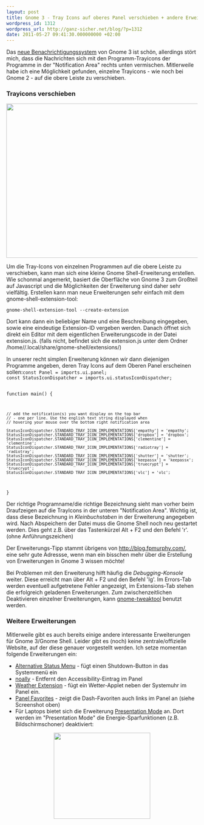 ```yaml
---
layout: post
title: Gnome 3 - Tray Icons auf oberes Panel verschieben + andere Erweiterungen
wordpress_id: 1312
wordpress_url: http://ganz-sicher.net/blog/?p=1312
date: 2011-05-27 09:41:30.000000000 +02:00
---
```

Das <a href="http://www.youtube.com/watch?v=lepXx1kDelo">neue Benachrichtigungssystem</a> von Gnome 3 ist schön, allerdings stört mich, dass die Nachrichten sich mit den Programm-Trayicons der Programme in der "Notification Area" rechts unten vermischen. Mitlerweile habe ich eine Möglichkeit gefunden, einzelne Trayicons - wie noch bei Gnome 2 - auf die obere Leiste zu verschieben.

<!--more-->
<h3>Trayicons verschieben</h3>
<p style="text-align: center;"><a href="http://ganz-sicher.net/blog/wp-content/uploads/Tray-Topbar.jpg"><img class="aligncenter size-full wp-image-1315" title="Tray Topbar" src="http://ganz-sicher.net/blog/wp-content/uploads/Tray-Topbar.jpg" alt="" width="700" height="405" /></a></p>
<p style="text-align: left;">Um die Tray-Icons von einzelnen Programmen auf die obere Leiste zu verschieben, kann man sich eine kleine Gnome Shell-Erweiterung erstellen. Wie schonmal angemerkt, basiert die Oberfläche von Gnome 3 zum Großteil auf Javascript und die Möglichkeiten der Erweiterung sind daher sehr vielfältig. Erstellen kann man neue Erweiterungen sehr einfach mit dem gnome-shell-extension-tool:</p>
<code>gnome-shell-extension-tool --create-extension</code>

Dort kann dann ein beliebiger Name und eine Beschreibung eingegeben, sowie eine eindeutige Extension-ID vergeben werden. Danach öffnet sich direkt ein Editor mit dem eigentlichen Erweiterungscode in der Datei extension.js. (falls nicht, befindet sich die extension.js unter dem Ordner /home//.local/share/gnome-shell/extensions/)
<p style="text-align: left;">In unserer recht simplen Erweiterung können wir dann diejenigen Programme angeben, deren Tray Icons auf dem Oberen Panel erscheinen sollen:<code lang="javascript">const Panel = imports.ui.panel;
const StatusIconDispatcher = imports.ui.statusIconDispatcher;


function main() {

    // add the notification(s) you want display on the top bar
    // - one per line. Use the english text string displayed when
    // hovering your mouse over the bottom right notification area

    StatusIconDispatcher.STANDARD_TRAY_ICON_IMPLEMENTATIONS['empathy'] = 'empathy';
    StatusIconDispatcher.STANDARD_TRAY_ICON_IMPLEMENTATIONS['dropbox'] = 'dropbox';
    StatusIconDispatcher.STANDARD_TRAY_ICON_IMPLEMENTATIONS['clementine'] = 'clementine';
    StatusIconDispatcher.STANDARD_TRAY_ICON_IMPLEMENTATIONS['radiotray'] = 'radiotray';
    StatusIconDispatcher.STANDARD_TRAY_ICON_IMPLEMENTATIONS['shutter'] = 'shutter';
    StatusIconDispatcher.STANDARD_TRAY_ICON_IMPLEMENTATIONS['keepassx'] = 'keepassx';
    StatusIconDispatcher.STANDARD_TRAY_ICON_IMPLEMENTATIONS['truecrypt'] = 'truecrypt';
	StatusIconDispatcher.STANDARD_TRAY_ICON_IMPLEMENTATIONS['vlc'] = 'vlc';
 
}
</code>

Der richtige Programname/die richtige Bezeichnung sieht man vorher beim Draufzeigen auf die TrayIcons in der unteren "Notification Area". Wichtig ist, dass diese Bezeichnung in <em>Kleinbuchstaben</em> in der Erweiterung angegeben wird. Nach Abspeichern der Datei muss die Gnome Shell noch neu gestartet werden. Dies geht z.B. über das Tastenkürzel Alt + F2 und den Befehl 'r'. (ohne Anführungszeichen)

Der Erweiterungs-Tipp stammt übrigens von <a href="http://blog.fpmurphy.com/">http://blog.fpmurphy.com/</a>, eine sehr gute Adressse, wenn man ein bisschen mehr über die Erstellung von Erweiterungen in Gnome 3 wissen möchte!

Bei Problemen mit den Erweiterung hilft häufig die <em>Debugging-Konsole</em> weiter. Diese erreicht man über Alt + F2 und den Befehl 'lg'. Im Errors-Tab werden eventuell aufgetretene Fehler angezeigt, im Extensions-Tab stehen die erfolgreich geladenen Erweiterungen. Zum zwischenzeitlichen Deaktivieren einzelner Erweiterungen, kann <a href="http://live.gnome.org/GnomeTweakTool">gnome-tweaktool</a> benutzt werden.
<h3>Weitere Erweiterungen</h3>
Mitlerweile gibt es auch bereits einige andere interessante Erweiterungen für Gnome 3/Gnome Shell. Leider gibt es (noch) keine zentrale/offizielle Website, auf der diese genauer vorgestellt werden.
Ich setze momentan folgende Erweiterungen ein:
<ul>
	<li><a href="http://git.gnome.org/browse/gnome-shell-extensions/commit/?id=064a4c5891b9a4674ece3c60fa5c472beb9d8769">Alternative Status Menu</a> - fügt einen Shutdown-Button in das Systemmenü ein</li>
	<li><a href="https://github.com/ecoleman/noa11y-colemando.com">noally</a> - Entfernt den Accessibility-Eintrag im Panel</li>
	<li><a href="http://www.webupd8.org/2011/05/gnome-shell-weather-extension.html">Weather Extension</a> - fügt ein Wetter-Applet neben der Systemuhr im Panel ein.</li>
	<li><a href="http://www.webupd8.org/2011/05/new-gnome-shell-extensions-that-provide.html">Panel Favorites</a> - zeigt die Dash-Favoriten auch links im Panel an (siehe Screenshot oben)</li>
	<li>Für Laptops bietet sich die Erweiterung <a href="https://github.com/RaphaelKimmig/Gnome-Presentation-Mode">Presentation Mode</a> an. Dort werden im "Presentation Mode" die Energie-Sparfunktionen (z.B. Bildschirmschoner) deaktiviert:</li>
</ul>
<p style="text-align: center;"><a href="http://ganz-sicher.net/blog/wp-content/uploads/Screenshot-1.png"><img class="size-full wp-image-1322 aligncenter" title="Screenshot-1" src="http://ganz-sicher.net/blog/wp-content/uploads/Screenshot-1.png" alt="" width="254" height="226" /></a></p>
